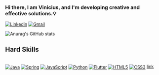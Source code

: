 ### Hi there, I am Vinicius, and I'm developing creative and effective solutions.💡
[![Linkedin](https://img.shields.io/badge/LinkedIn-0077B5?style=for-the-badge&logo=linkedin&logoColor=white)](https://www.linkedin.com/in/vinicius-frederico/)
[![Gmail](https://img.shields.io/badge/Gmail-D14836?style=for-the-badge&logo=gmail&logoColor=white)](mailto:viniciusfrederico1003@gmail.com)

![Anurag's GitHub stats](https://github-readme-stats.vercel.app/api?username=vinifred1003&show_icons=true&theme=merko)

## Hard Skills

<div style="display: inline_block"><br/>
   <a href="//github.com/vinifred1003/API-ChatGPT3-Java"><img align="center" alt="Java" src="https://img.shields.io/badge/Java-ED8B00?style=for-the-badge&logo=openjdk&logoColor=white"></a>
  <a href="//github.com/vinifred1003/API-Spring"><img align="center" alt="Spring" src="https://img.shields.io/badge/Spring-6DB33F?style=for-the-badge&logo=spring&logoColor=white"></a>
  <a href="//vinifred1003.github.io/trabalhoDesenvolvimentoWeb/"><img align="center" alt="JavaScript" src="https://img.shields.io/badge/JavaScript-F7DF1E?style=for-the-badge&logo=javascript&logoColor=black"></a>
  <a href="////github.com/vinifred1003/ProjectSearchEngine"><img align="center" alt="Python" src="https://img.shields.io/badge/Python-3776AB?style=for-the-badge&logo=python&logoColor=white"></a>
  <a href="//github.com/vinifred1003/expenses"><img align="center" alt="Flutter" src="https://img.shields.io/badge/Flutter-02569B?style=for-the-badge&logo=flutter&logoColor=white"></a>
  <a href="//vinifred1003.github.io/ProjectFlappyBird/"><img align="center" alt="HTML5" src="https://img.shields.io/badge/HTML5-E34F26?style=for-the-badge&logo=html5&logoColor=white"></a>
  <a href="//vinifred1003.github.io/ProjectFlappyBird/"><img align="center" alt="CSS3" src="https://img.shields.io/badge/CSS3-1572B6?style=for-the-badge&logo=css3&logoColor=white"></a>
   <a href="https://docs.google.com/document/d/e/2PACX-1vTc_aFOO9bV4XO_Z5nyosVs1zrNA0-URaMKvKWFOiiY-ygJi_XeL-oAxsP-qpSb1cozQXzd54Sucul_/pub"> link</a>
</div>
